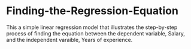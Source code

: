 # Finding-the-Regression-Equation
This a simple linear regression model that illustrates the step-by-step process of finding the equation between the dependent variable, Salary, and the independent varaible, Years of experience. 
